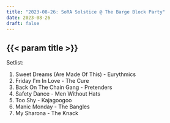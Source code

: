 ```yaml
---
title: "2023-08-26: SoRA Solstice @ The Barge Block Party"
date: 2023-08-26
draft: false
---
```


## {{< param title >}}

Setlist:
1. Sweet Dreams (Are Made Of This) - Eurythmics
2. Friday I'm In Love - The Cure
3. Back On The Chain Gang - Pretenders
4. Safety Dance - Men Without Hats
5. Too Shy - Kajagoogoo
6. Manic Monday - The Bangles
7. My Sharona - The Knack
